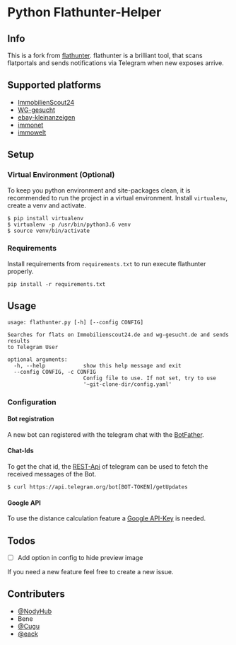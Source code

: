 # Python Flathunter-Helper

## Info
This is a fork from [flathunter](https://github.com/NodyHub/flathunter). flathunter is a brilliant tool, that scans flatportals and sends notifications via Telegram when new exposes arrive.

## Supported platforms
- [ImmobilienScout24](https://www.immobilienscout24.de)
- [WG-gesucht](http://www.wg-gesucht.de)
- [ebay-kleinanzeigen](https://www.ebay-kleinanzeigen.de)
- [immonet](https://www.immonet.de)
- [immowelt](https://www.immowelt.de/)

## Setup

### Virtual Environment (Optional)
To keep you python environment and site-packages clean, it is recommended
to run the project in a virtual environment. Install ```virtualenv```,
create a venv and activate.
```
$ pip install virtualenv
$ virtualenv -p /usr/bin/python3.6 venv
$ source venv/bin/activate
```


### Requirements
Install requirements from ```requirements.txt``` to run execute flathunter properly.
```
pip install -r requirements.txt
```

## Usage
```
usage: flathunter.py [-h] [--config CONFIG]

Searches for flats on Immobilienscout24.de and wg-gesucht.de and sends results
to Telegram User

optional arguments:
  -h, --help            show this help message and exit
  --config CONFIG, -c CONFIG
                        Config file to use. If not set, try to use
                        '~git-clone-dir/config.yaml'

```

### Configuration

#### Bot registration
A new bot can registered with the telegram chat with the [BotFather](https://telegram.me/BotFather).

#### Chat-Ids
To get the chat id, the [REST-Api](https://core.telegram.org/bots/api) of telegram can be used to fetch the received messages of the Bot.
```
$ curl https://api.telegram.org/bot[BOT-TOKEN]/getUpdates
```

#### Google API
To use the distance calculation feature a [Google API-Key](https://developers.google.com/maps/documentation/javascript/get-api-key) is needed.

## Todos

- [ ] Add option in config to hide preview image

If you need a new feature feel free to create a new issue.

## Contributers
- [@NodyHub](https://github.com/NodyHub)
- Bene
- [@Cugu](https://github.com/Cugu)
- [@eack](https://github.com/eack)


